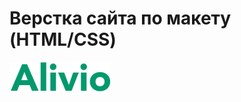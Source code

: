 # Верстка сайта по макету (HTML/CSS)  
  
![logo-green](https://github.com/NadezhdaMak/Alivio/blob/main/img/logo-green.svg)
